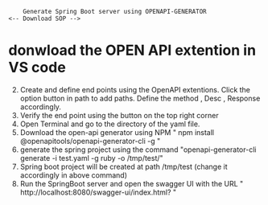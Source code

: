 		Generate Spring Boot server using OPENAPI-GENERATOR 
    <-- Download SOP -->
    
# donwload the OPEN API extention in VS code 
2. Create and define end points using the OpenAPI extentions. Click the option button in path to add paths. Define the method , Desc , Response accordingly.
3. Verify the end point using the button on the top right corner
4. Open Terminal and go to the directory of the yaml file.
5.  Download the open-api generator using NPM 
	" npm install @openapitools/openapi-generator-cli -g "
6. generate the spring project using the command 
	"openapi-generator-cli generate -i test.yaml -g ruby -o /tmp/test/"
7. Spring boot project will be created at path /tmp/test (change it accordingly in above command) 
8. Run the SpringBoot server and open the swagger UI with the URL 
	" http://localhost:8080/swagger-ui/index.html? "




